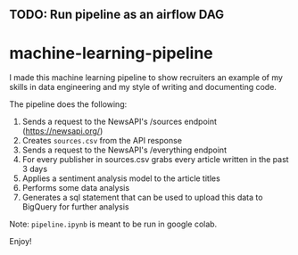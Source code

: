 ## TODO: Run pipeline as an airflow DAG
# machine-learning-pipeline
I made this machine learning pipeline to show recruiters an example of my skills in data engineering and my style of writing and documenting code. 

The pipeline does the following:
1. Sends a request to the NewsAPI's /sources endpoint (https://newsapi.org/)
2. Creates `sources.csv` from the API response
3. Sends a request to the NewsAPI's /everything endpoint
4. For every publisher in sources.csv grabs every article written in the past 3 days
5. Applies a sentiment analysis model to the article titles
6. Performs some data analysis
7. Generates a sql statement that can be used to upload this data to BigQuery for further analysis

Note: `pipeline.ipynb` is meant to be run in google colab.

Enjoy!
